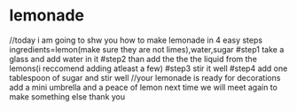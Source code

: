 # lemonade
//today i am going to shw you how to make lemonade in 4 easy steps
ingredients=lemon(make sure they are not limes),water,sugar
#step1 take a glass and add water in it 
#step2 than add the the the liquid from the lemons(i reccomend adding atleast a few)
#step3 stir it well
#step4 add one tablespoon of sugar and stir well 
//your lemonade is ready for decorations add a mini umbrella and a peace of lemon 
next time we will meet again to make something else 
thank you
